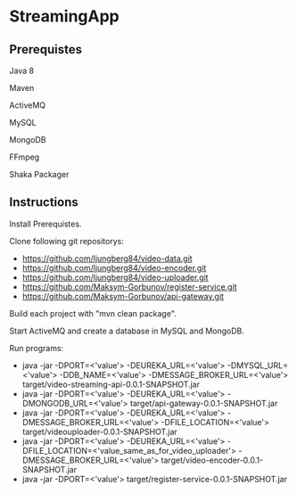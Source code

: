 # StreamingApp

## Prerequistes

Java 8

Maven

ActiveMQ

MySQL

MongoDB

FFmpeg

Shaka Packager

## Instructions

Install Prerequistes.

Clone following git repositorys:
- https://github.com/ljungberg84/video-data.git
- https://github.com/ljungberg84/video-encoder.git
- https://github.com/ljungberg84/video-uploader.git
- https://github.com/Maksym-Gorbunov/register-service.git
- https://github.com/Maksym-Gorbunov/api-gateway.git

Build each project with "mvn clean package".

Start ActiveMQ and create a database in MySQL and MongoDB.

Run programs:
- java -jar -DPORT=<'value'> -DEUREKA_URL=<'value'> -DMYSQL_URL=<'value'> -DDB_NAME=<'value'> -DMESSAGE_BROKER_URL=<'value'> target/video-streaming-api-0.0.1-SNAPSHOT.jar
- java -jar -DPORT=<'value'> -DEUREKA_URL=<'value'> -DMONGODB_URL=<'value'> target/api-gateway-0.0.1-SNAPSHOT.jar
- java -jar -DPORT=<'value'> -DEUREKA_URL=<'value'> -DMESSAGE_BROKER_URL=<'value'> -DFILE_LOCATION=<'value'> target/videouploader-0.0.1-SNAPSHOT.jar
- java -jar -DPORT=<'value'> -DEUREKA_URL=<'value'> -DFILE_LOCATION=<'value_same_as_for_video_uploader'> -DMESSAGE_BROKER_URL=<'value'> target/video-encoder-0.0.1-SNAPSHOT.jar
- java -jar -DPORT=<'value'> target/register-service-0.0.1-SNAPSHOT.jar



